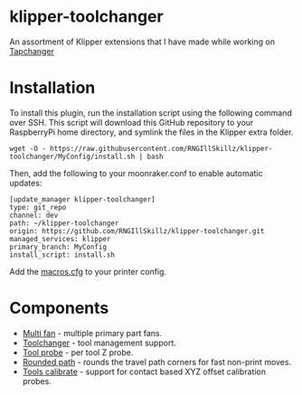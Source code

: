 # klipper-toolchanger

An assortment of Klipper extensions that I have made while working on [Tapchanger](https://github.com/viesturz/tapchanger)

# Installation

To install this plugin, run the installation script using the following command over SSH. This script will download this GitHub repository to your RaspberryPi home directory, and symlink the files in the Klipper extra folder.

```
wget -O - https://raw.githubusercontent.com/RNGIllSkillz/klipper-toolchanger/MyConfig/install.sh | bash
```

Then, add the following to your moonraker.conf to enable automatic updates:
```
[update_manager klipper-toolchanger]
type: git_repo
channel: dev
path: ~/klipper-toolchanger
origin: https://github.com/RNGIllSkillz/klipper-toolchanger.git
managed_services: klipper
primary_branch: MyConfig
install_script: install.sh
```
Add the [macros.cfg](/macros.cfg) to your printer config.

# Components

* [Multi fan](/multi_fan.md) - multiple primary part fans.
* [Toolchanger](/toolchanger.md) - tool management support.
* [Tool probe](/tool_probe.md) - per tool Z probe.
* [Rounded path](/rounded_path.md) - rounds the travel path corners for fast non-print moves.
* [Tools calibrate](/tools_calibrate.md) - support for contact based XYZ offset calibration probes.
